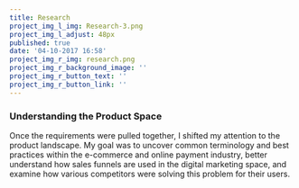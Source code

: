 ```yaml
---
title: Research
project_img_l_img: Research-3.png
project_img_l_adjust: 48px
published: true
date: '04-10-2017 16:58'
project_img_r_img: research.png
project_img_r_background_image: ''
project_img_r_button_text: ''
project_img_r_button_link: ''
---
```


### Understanding the Product Space
Once the requirements were pulled together, I shifted my attention to the product landscape. My goal was to uncover common terminology and best practices within the e-commerce and online payment industry, better understand how sales funnels are used in the digital marketing space, and examine how various competitors were solving this problem for their users.
